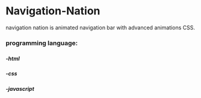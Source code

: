 # Navigation-Nation
navigation nation is animated navigation bar with advanced animations CSS.

<h3>programming language:<h3>
<h5>-html<br></h5>
<h5>-css<br></h5>
<h5>-javascript</h5>
